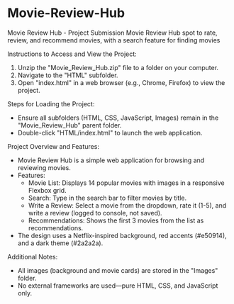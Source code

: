 # Movie-Review-Hub
Movie Review Hub - Project Submission
Movie Review Hub spot to rate, review, and recommend movies, with a search feature for finding movies

Instructions to Access and View the Project:
1. Unzip the "Movie_Review_Hub.zip" file to a folder on your computer.
2. Navigate to the "HTML" subfolder.
3. Open "index.html" in a web browser (e.g., Chrome, Firefox) to view the project.

Steps for Loading the Project:
- Ensure all subfolders (HTML, CSS, JavaScript, Images) remain in the "Movie_Review_Hub" parent folder.
- Double-click "HTML/index.html" to launch the web application.

Project Overview and Features:
- Movie Review Hub is a simple web application for browsing and reviewing movies.
- Features:
  - Movie List: Displays 14 popular movies with images in a responsive Flexbox grid.
  - Search: Type in the search bar to filter movies by title.
  - Write a Review: Select a movie from the dropdown, rate it (1-5), and write a review (logged to console, not saved).
  - Recommendations: Shows the first 3 movies from the list as recommendations.
- The design uses a Netflix-inspired background, red accents (#e50914), and a dark theme (#2a2a2a).

Additional Notes:
- All images (background and movie cards) are stored in the "Images" folder.
- No external frameworks are used—pure HTML, CSS, and JavaScript only.
